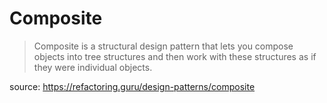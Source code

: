 # Composite
> Composite is a structural design pattern that lets you compose objects into tree structures and then work with these structures as if they were individual objects.

source: https://refactoring.guru/design-patterns/composite